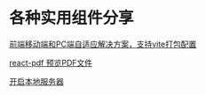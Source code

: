# 各种实用组件分享

[前端移动端和PC端自适应解决方案，支持vite打包配置](./pxtorem.md)

[react-pdf 预览PDF文件](./react-pdf.md)

[开启本地服务器](./http-server.md)